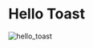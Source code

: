 # Hello Toast
![hello_toast](https://github.com/roshanbhatta/Your-First-Interactive-UI/blob/hello_toast/hello_toast.gif)